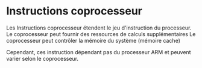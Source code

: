 Instructions coprocesseur
=========================

Les Instructions coprocesseur étendent le jeu d'instruction du processeur.
Le coprocesseur peut fournir des ressources de calculs supplémentaires
Le coprocesseur peut contrôler la mémoire du système (mémoire cache)

Cependant, ces instruction dépendant pas du processeur ARM et peuvent varier selon le coprocesseur.
